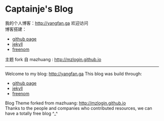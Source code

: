 # Captainje's Blog

我的个人博客：<http://yangfan.ga> 欢迎访问    
博客搭建：    
* [github page](https://help.github.com/categories/github-pages-basics/)
* [jekyll](https://jekyllrb.com/)
* [freenom](www.freenom.com)
    
主题 fork 自 mazhuang : <http://mzlogin.github.io>

------------------------------------------------------------------------
Welcome to my blog: <http://yangfan.ga>
This blog was build through:   
* [github page](https://help.github.com/categories/github-pages-basics/)
* [jekyll](https://jekyllrb.com/) 
* [freenom](www.freenom.com)    

Blog Theme forked from mazhuang: http://mzlogin.github.io    
Thanks to the people and companies who contributed resources, we can have a totally free blog ^_^



